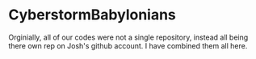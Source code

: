# CyberstormBabylonians

Orginially, all of our codes were not a single repository, instead all being there own rep on Josh's github account. I have combined them all here.
